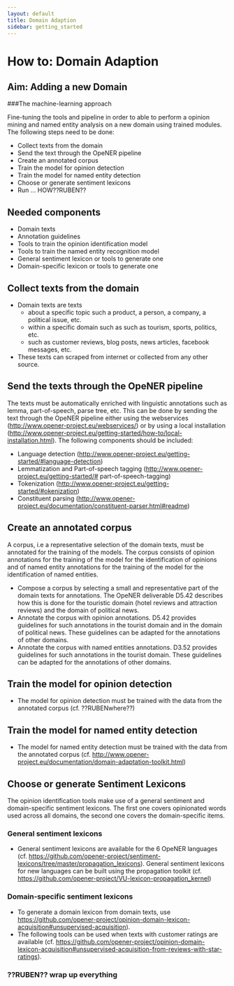 ```yaml
---
layout: default
title: Domain Adaption
sidebar: getting_started
---
```


# How to: Domain Adaption

## Aim: Adding a new Domain 

###The machine-learning approach

Fine-tuning the tools and pipeline in order to able to perform a opinion mining and named entity analysis on a new domain using trained modules. The following steps need to be done:

+ Collect texts from the domain
+ Send the text through the OpeNER pipeline 
+ Create an annotated corpus
+ Train the model for opinion detection
+	Train the model for named entity detection
+ Choose or generate sentiment lexicons
+ Run ... HOW??RUBEN??

## Needed components

+ Domain texts 
+ Annotation guidelines
+ Tools to train the opinion identification model
+ Tools to train the named entity recognition model
+ General sentiment lexicon or tools to generate one
+ Domain-specific lexicon or tools to generate one 


## Collect texts from the domain
+ Domain texts are texts
  + about a specific topic such a product, a person, a company,  a political issue, etc. 
  + within a specific domain such as such as tourism, sports, politics, etc.
  + such as customer reviews, blog posts, news articles, facebook messages, etc. 
+ These texts can scraped from internet or collected from any other source. 

## Send the texts through the OpeNER pipeline
The texts must be automatically enriched with linguistic annotations such as lemma, part-of-speech, parse tree, etc. This can be done by sending the text through the OpeNER pipeline either using the webservices (http://www.opener-project.eu/webservices/) or by using a local installation (http://www.opener-project.eu/getting-started/how-to/local-installation.html). 
The following components should be included: 
+ Language detection (http://www.opener-project.eu/getting-started/#language-detection)
+ Lemmatization and Part-of-speech tagging (http://www.opener-project.eu/getting-started/# part-of-speech-tagging)
+ Tokenization (http://www.opener-project.eu/getting-started/#okenization)
+ Constituent parsing (http://www.opener-project.eu/documentation/constituent-parser.html#readme)


## Create an annotated corpus
A corpus, i.e a representative selection of the domain texts,  must be annotated for the training of the models. The corpus consists of opinion annotations for the training of the model for the identification of opinions and of named entity annotations for the training of the model for the identification of named entities. 
+ Compose a corpus by selecting a small and representative part of the domain texts for annotations. The OpeNER deliverable D5.42 describes how this is done for the touristic domain (hotel reviews and attraction reviews) and the domain of political news.
+ Annotate the corpus with opinion annotations. D5.42  provides guidelines for such annotations in the tourist domain and in the domain of political news. These guidelines can be adapted for the annotations of other domains. 
+ Annotate the corpus with named entities annotations.  D3.52 provides guidelines for such annotations in the tourist domain. These guidelines can be adapted for the annotations of other domains.

## Train the model for opinion detection
+ The model for opinion detection must be trained with the data from the annotated corpus (cf. ??RUBENwhere??)

## Train the model for named entity detection
+ The model for named entity detection must be trained with the data from the annotated corpus (cf. http://www.opener-project.eu/documentation/domain-adaptation-toolkit.html) 

## Choose or generate Sentiment Lexicons
The opinion identification tools make use of a general sentiment and domain-specific sentiment lexicons. The first one covers opinionated words used across all domains, the second one covers the domain-specific items.  
### General sentiment lexicons
+ General sentiment lexicons are available for the 6 OpeNER languages (cf. https://github.com/opener-project/sentiment-lexicons/tree/master/propagation_lexicons). General sentiment lexicons for new languages can be built using the propagation toolkit (cf. https://github.com/opener-project/VU-lexicon-propagation_kernel)

### Domain-specific sentiment lexicons
+ To generate a domain lexicon from domain texts, use https://github.com/opener-project/opinion-domain-lexicon-acquisition#unsupervised-acquisition). 
+ The following tools can be used when texts with customer ratings are available (cf.  https://github.com/opener-project/opinion-domain-lexicon-acquisition#unsupervised-acquisition-from-reviews-with-star-ratings). 

###  ??RUBEN?? wrap up everything
